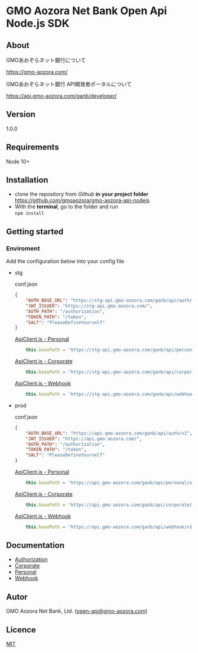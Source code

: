 # GMO Aozora Net Bank Open Api Node.js SDK

## About

GMOあおぞらネット銀行について

https://gmo-aozora.com/

GMOあおぞらネット銀行 API開発者ポータルについて

https://api.gmo-aozora.com/ganb/developer/

## Version

1.0.0

## Requirements

Node 10+

## Installation

- clone the repository from *Github* **in your project folder**\
  https://github.com/gmoaozora/gmo-aozora-api-nodejs
- With the **terminal**, go to the folder and run\
  `npm install` 

## Getting started

### Enviroment

Add the configuration below into your config file

* stg

    conf.json
    ```json
    {
        "AUTH_BASE_URL": "https://stg-api.gmo-aozora.com/ganb/api/auth/v1",
        "JWT_ISSUER": "https://stg-api.gmo-aozora.com/",
        "AUTH_PATH": "/authorization",
        "TOKEN_PATH": "/token",
        "SALT": "PleaseDefineYourself"
    }
    ```
    [ApiClient.js - Personal ](../client/personal/src/ApiClient.js) 
    ```js
        this.basePath = 'https://stg-api.gmo-aozora.com/ganb/api/personal/v1'.replace(/\/+$/, '');
    ```
    [ApiClient.js - Corporate ](../client/corporate/src/ApiClient.js) 
    ```js
        this.basePath = 'https://stg-api.gmo-aozora.com/ganb/api/corporate/v1'.replace(/\/+$/, '');
    ```
    [ApiClient.js - Webhook ](../client/webhook/src/ApiClient.js) 
    ```js
        this.basePath = 'https://stg-api.gmo-aozora.com/ganb/api/webhook/v1'.replace(/\/+$/, '');
    ```

* prod

    conf.json
    ```json
    {
        "AUTH_BASE_URL": "https://api.gmo-aozora.com/ganb/api/auth/v1",
        "JWT_ISSUER": "https://api.gmo-aozora.com/",
        "AUTH_PATH": "/authorization",
        "TOKEN_PATH": "/token",
        "SALT": "PleaseDefineYourself"
    }
    ```
    [ApiClient.js - Personal ](../client/personal/src/ApiClient.js) 
    ```js
        this.basePath = 'https://api.gmo-aozora.com/ganb/api/personal/v1'.replace(/\/+$/, '');
    ```
    [ApiClient.js - Corporate ](../client/corporate/src/ApiClient.js) 
    ```js
        this.basePath = 'https://api.gmo-aozora.com/ganb/api/corporate/v1'.replace(/\/+$/, '');
    ```
    [ApiClient.js - Webhook ](../client/webhook/src/ApiClient.js) 
    ```js
        this.basePath = 'https://api.gmo-aozora.com/ganb/api/webhook/v1'.replace(/\/+$/, '');
    ```

## Documentation

- [Authorization](docs/)
- [Corporate](client/corporate/docs/)
- [Personal](client/personal/docs/)
- [Webhook](client/webhook/docs/)


## Autor

GMO Aozora Net Bank, Ltd. (open-api@gmo-aozora.com)

## Licence

[MIT](https://github.com/gmoaozora/gmo-aozora-api-nodejs/blob/master/LICENSE)